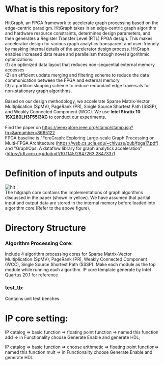 # What is this repository for?
HitGraph, an FPGA framework to accelerate graph processing based on the edge-centric paradigm. HitGraph takes in an edge-centric graph algorithm and hardware resource constraints, determines design parameters, and then generates a Register Transfer Level (RTL) FPGA design. This makes accelerator design for various graph analytics transparent and
user-friendly by masking internal details of the accelerator design process. HitGraph enables increased data reuse and parallelism through novel algorithmic optimizations: <br />
(1) an optimized data layout that reduces non-sequential external memory accesses <br />
(2) an efficient update merging and filtering scheme to reduce the data communication between the FPGA and external memory <br />
(3) a partition skipping scheme to reduce redundant edge traversals for non-stationary graph algorithms. <br /> <br />
Based on our design methodology, we accelerate Sparse Matrix-Vector Multiplication (SpMV), PageRank (PR), Single Source Shortest Path (SSSP), and Weakly Connected Component (WCC).
We use **Intel Stratix 10 1SX280LH3F55I3XG** to conduct our experiments. <br /> <br />
Find the paper on https://ieeexplore.ieee.org/stamp/stamp.jsp?tp=&arnumber=8685122 <br />
FPGA baseline is "ForeGraph: Exploring Large-scale Graph Processing on Multi-FPGA Architecture (https://web.cs.ucla.edu/~chiyuze/pub/fpga17.pdf) and "GraphOps: A dataflow library for graph analytics acceleration" (https://dl.acm.org/doi/pdf/10.1145/2847263.2847337) <br />
# Definition of inputs and outputs
![hit](https://user-images.githubusercontent.com/58924633/85347795-8a8c9680-b4ae-11ea-9f91-51bd60abe20e.PNG)
<br /> The hitgraph core contains the implementations of graph algorithms discussed in the paper (shown in yellow).
We have assumed that partial input and output data are stored in the internal memory before loaded into algorithm core (Refer to the above figure). 
# Directory Structure
### Algorithm Processing Core: 
include 4 algorithm processing cores for Sparse Matrix-Vector Multiplication (SpMV), PageRank (PR), Weakly Connected Component (WCC), Single Source Shortest Path (SSSP). Make each module as the top module while running each algorithm. IP core template generate by Intel Quartus 20.1 for reference <br />
### test_tb:
Contains unit test benches
# IP core setting:
  IP catalog => basic function => floating point function => named this function add => in Functionality choose Generate Enable and generate HDL;
  
  IP catalog =>  basic function => choose arithmetic => floating point function=> named this function mult => in Functionality choose Generate Enable and generate HDL
